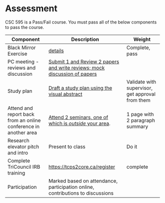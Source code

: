 # Assessment			

CSC 595 is a Pass/Fail course. You must pass all of the below components to pass the course.

| Component | Description | Weight |
|--------|--------|---------|
| Black Mirror Exercise | [details](https://twitter.com/cfiesler/status/1329078337243815938?s=21) |Complete, pass |
| PC meeting - reviews and discussion	| [Submit 1 and Review 2 papers and write reviews; mock discussion of papers](assignments/pc_assignment.md) ||
| Study plan  | [Draft a study plan using the visual abstract](assignments/proposal_assignment.md) | 	Validate with supervisor, get approval from them |
| Attend and report back from an online conference in another area | [Attend 2 seminars, one of which is *outside* your area](assignments/seminar_assignment.md). | 1 page with 2 paragraph summary |
| Research elevator pitch and intro | Present to class | Do it |
| Complete TriCouncil IRB training |  https://tcps2core.ca/register | complete |
| Participation	| Marked based on attendance, participation online, contributions to discussions | |

​			
